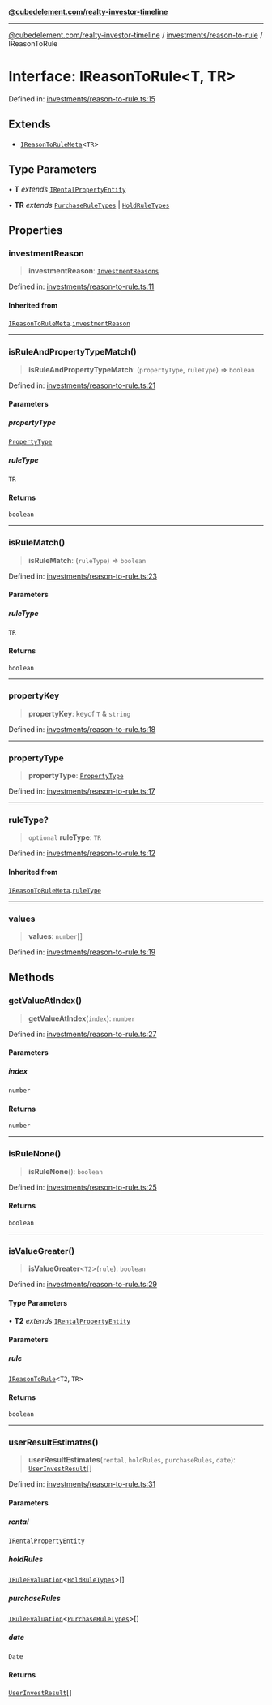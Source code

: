 [**@cubedelement.com/realty-investor-timeline**](../../../index.md)

---

[@cubedelement.com/realty-investor-timeline](../../../modules.md) / [investments/reason-to-rule](../index.md) / IReasonToRule

# Interface: IReasonToRule\<T, TR\>

Defined in: [investments/reason-to-rule.ts:15](https://github.com/kvernon/realty-investor-timeline/blob/cec7f590aef4aded8ee94008f5b37aa0db4daadd/src/investments/reason-to-rule.ts#L15)

## Extends

- [`IReasonToRuleMeta`](IReasonToRuleMeta.md)\<`TR`\>

## Type Parameters

• **T** _extends_ [`IRentalPropertyEntity`](../../../properties/i-rental-property-entity/interfaces/IRentalPropertyEntity.md)

• **TR** _extends_ [`PurchaseRuleTypes`](../../../rules/purchase-rule-types/enumerations/PurchaseRuleTypes.md) \| [`HoldRuleTypes`](../../../rules/hold-rule-types/enumerations/HoldRuleTypes.md)

## Properties

### investmentReason

> **investmentReason**: [`InvestmentReasons`](../../investment-reasons/enumerations/InvestmentReasons.md)

Defined in: [investments/reason-to-rule.ts:11](https://github.com/kvernon/realty-investor-timeline/blob/cec7f590aef4aded8ee94008f5b37aa0db4daadd/src/investments/reason-to-rule.ts#L11)

#### Inherited from

[`IReasonToRuleMeta`](IReasonToRuleMeta.md).[`investmentReason`](IReasonToRuleMeta.md#investmentreason)

---

### isRuleAndPropertyTypeMatch()

> **isRuleAndPropertyTypeMatch**: (`propertyType`, `ruleType`) => `boolean`

Defined in: [investments/reason-to-rule.ts:21](https://github.com/kvernon/realty-investor-timeline/blob/cec7f590aef4aded8ee94008f5b37aa0db4daadd/src/investments/reason-to-rule.ts#L21)

#### Parameters

##### propertyType

[`PropertyType`](../../../properties/property-type/enumerations/PropertyType.md)

##### ruleType

`TR`

#### Returns

`boolean`

---

### isRuleMatch()

> **isRuleMatch**: (`ruleType`) => `boolean`

Defined in: [investments/reason-to-rule.ts:23](https://github.com/kvernon/realty-investor-timeline/blob/cec7f590aef4aded8ee94008f5b37aa0db4daadd/src/investments/reason-to-rule.ts#L23)

#### Parameters

##### ruleType

`TR`

#### Returns

`boolean`

---

### propertyKey

> **propertyKey**: keyof `T` & `string`

Defined in: [investments/reason-to-rule.ts:18](https://github.com/kvernon/realty-investor-timeline/blob/cec7f590aef4aded8ee94008f5b37aa0db4daadd/src/investments/reason-to-rule.ts#L18)

---

### propertyType

> **propertyType**: [`PropertyType`](../../../properties/property-type/enumerations/PropertyType.md)

Defined in: [investments/reason-to-rule.ts:17](https://github.com/kvernon/realty-investor-timeline/blob/cec7f590aef4aded8ee94008f5b37aa0db4daadd/src/investments/reason-to-rule.ts#L17)

---

### ruleType?

> `optional` **ruleType**: `TR`

Defined in: [investments/reason-to-rule.ts:12](https://github.com/kvernon/realty-investor-timeline/blob/cec7f590aef4aded8ee94008f5b37aa0db4daadd/src/investments/reason-to-rule.ts#L12)

#### Inherited from

[`IReasonToRuleMeta`](IReasonToRuleMeta.md).[`ruleType`](IReasonToRuleMeta.md#ruletype)

---

### values

> **values**: `number`[]

Defined in: [investments/reason-to-rule.ts:19](https://github.com/kvernon/realty-investor-timeline/blob/cec7f590aef4aded8ee94008f5b37aa0db4daadd/src/investments/reason-to-rule.ts#L19)

## Methods

### getValueAtIndex()

> **getValueAtIndex**(`index`): `number`

Defined in: [investments/reason-to-rule.ts:27](https://github.com/kvernon/realty-investor-timeline/blob/cec7f590aef4aded8ee94008f5b37aa0db4daadd/src/investments/reason-to-rule.ts#L27)

#### Parameters

##### index

`number`

#### Returns

`number`

---

### isRuleNone()

> **isRuleNone**(): `boolean`

Defined in: [investments/reason-to-rule.ts:25](https://github.com/kvernon/realty-investor-timeline/blob/cec7f590aef4aded8ee94008f5b37aa0db4daadd/src/investments/reason-to-rule.ts#L25)

#### Returns

`boolean`

---

### isValueGreater()

> **isValueGreater**\<`T2`\>(`rule`): `boolean`

Defined in: [investments/reason-to-rule.ts:29](https://github.com/kvernon/realty-investor-timeline/blob/cec7f590aef4aded8ee94008f5b37aa0db4daadd/src/investments/reason-to-rule.ts#L29)

#### Type Parameters

• **T2** _extends_ [`IRentalPropertyEntity`](../../../properties/i-rental-property-entity/interfaces/IRentalPropertyEntity.md)

#### Parameters

##### rule

[`IReasonToRule`](IReasonToRule.md)\<`T2`, `TR`\>

#### Returns

`boolean`

---

### userResultEstimates()

> **userResultEstimates**(`rental`, `holdRules`, `purchaseRules`, `date`): [`UserInvestResult`](../../user-invest-result/classes/UserInvestResult.md)[]

Defined in: [investments/reason-to-rule.ts:31](https://github.com/kvernon/realty-investor-timeline/blob/cec7f590aef4aded8ee94008f5b37aa0db4daadd/src/investments/reason-to-rule.ts#L31)

#### Parameters

##### rental

[`IRentalPropertyEntity`](../../../properties/i-rental-property-entity/interfaces/IRentalPropertyEntity.md)

##### holdRules

[`IRuleEvaluation`](../../../rules/rule-evaluation/interfaces/IRuleEvaluation.md)\<[`HoldRuleTypes`](../../../rules/hold-rule-types/enumerations/HoldRuleTypes.md)\>[]

##### purchaseRules

[`IRuleEvaluation`](../../../rules/rule-evaluation/interfaces/IRuleEvaluation.md)\<[`PurchaseRuleTypes`](../../../rules/purchase-rule-types/enumerations/PurchaseRuleTypes.md)\>[]

##### date

`Date`

#### Returns

[`UserInvestResult`](../../user-invest-result/classes/UserInvestResult.md)[]
